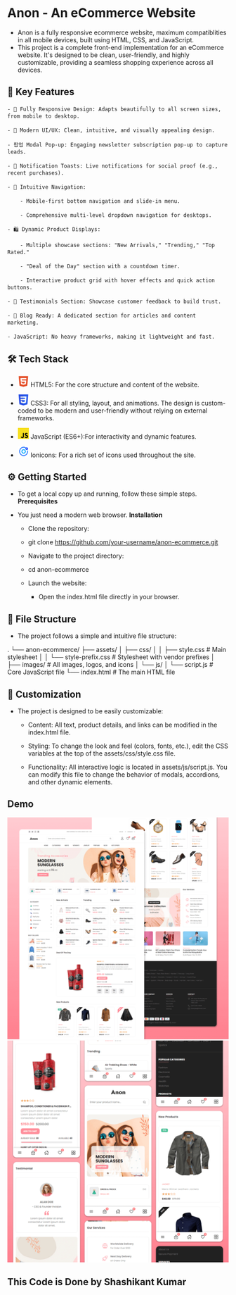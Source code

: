 # Anon - An eCommerce Website
- Anon is a fully responsive ecommerce website, maximum compatiblities in all mobile devices, built using HTML, CSS, and JavaScript.
- This project is a complete front-end implementation for an eCommerce website. It's designed to be clean, user-friendly, and highly customizable, providing a seamless shopping experience across all devices.
## 🚀 Key Features

    - 📱 Fully Responsive Design: Adapts beautifully to all screen sizes, from mobile to desktop.

    - 💅 Modern UI/UX: Clean, intuitive, and visually appealing design.

    - 팝업 Modal Pop-up: Engaging newsletter subscription pop-up to capture leads.

    - 🔔 Notification Toasts: Live notifications for social proof (e.g., recent purchases).

    - 🧭 Intuitive Navigation:

        - Mobile-first bottom navigation and slide-in menu.

        - Comprehensive multi-level dropdown navigation for desktops.

    - 🛍️ Dynamic Product Displays:

        - Multiple showcase sections: "New Arrivals," "Trending," "Top Rated."

        - "Deal of the Day" section with a countdown timer.

        - Interactive product grid with hover effects and quick action buttons.

    - 💬 Testimonials Section: Showcase customer feedback to build trust.

    - 📝 Blog Ready: A dedicated section for articles and content marketing.

    - JavaScript: No heavy frameworks, making it lightweight and fast.

## 🛠️ Tech Stack

   - <img src="https://github.com/Shashi1690/Random/blob/main/html.webp" alt="logo" width="25" height="25"> HTML5: For the core structure and content of the website.

   - <img src="https://github.com/Shashi1690/Random/blob/main/css.svg" alt="logo" width="25" height="25"> CSS3: For all styling, layout, and animations. The design is custom-coded to be modern and user-friendly without relying on external frameworks.

   - <img src="https://github.com/Shashi1690/Random/blob/main/Java%20Script.png" alt="logo" width="25" height="25"> JavaScript (ES6+):For interactivity and dynamic features.
   - <img src="https://github.com/Shashi1690/Random/blob/main/Screenshot%202025-08-15%20142859.png" alt="logo" width="25" height="25">  Ionicons: For a rich set of icons used throughout the site.

## ⚙️ Getting Started

- To get a local copy up and running, follow these simple steps.
**Prerequisites**

- You just need a modern web browser.
**Installation**

    - Clone the repository:

    - git clone https://github.com/your-username/anon-ecommerce.git


    - Navigate to the project directory:

    - cd anon-ecommerce


    - Launch the website:

        - Open the index.html file directly in your browser.

## 📂 File Structure

- The project follows a simple and intuitive file structure:

.
└── anon-ecommerce/
    ├── assets/
    │   ├── css/
    │   │   ├── style.css         # Main stylesheet
    │   │   └── style-prefix.css  # Stylesheet with vendor prefixes
    │   ├── images/               # All images, logos, and icons
    │   └── js/
    │       └── script.js         # Core JavaScript file
    └── index.html                # The main HTML file


## 🎨 Customization

- The project is designed to be easily customizable:

    - Content: All text, product details, and links can be modified in the index.html file.

    - Styling: To change the look and feel (colors, fonts, etc.), edit the CSS variables at the top of the assets/css/style.css file.

  - Functionality: All interactive logic is located in assets/js/script.js. You can modify this file to change the behavior of modals, accordions, and other dynamic elements.
## Demo

![Anon Desktop Demo](./website-demo-image/desktop.png "Desktop Demo")
![Anon Mobile Demo](./website-demo-image/mobile.png "Mobile Demo")

## This Code is Done by Shashikant Kumar
